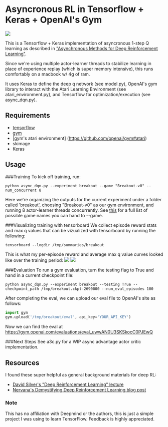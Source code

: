 # Asyncronous RL in Tensorflow + Keras + OpenAI's Gym

![](http://g.recordit.co/BeiqC9l70B.gif)

This is a Tensorflow + Keras implementation of asyncronous 1-step Q learning as described in ["Asynchronous Methods for Deep Reinforcement Learning"](http://arxiv.org/pdf/1602.01783v1.pdf).

Since we're using multiple actor-learner threads to stabilize learning in place of experience replay (which is super memory intensive), this runs comfortably on a macbook w/ 4g of ram.

It uses Keras to define the deep q network (see model.py), OpenAI's gym library to interact with the Atari Learning Environment (see atari_environment.py), and Tensorflow for optimization/execution (see async_dqn.py).

## Requirements
* [tensorflow](https://www.tensorflow.org/versions/r0.9/get_started/os_setup.html)
* [gym](https://github.com/openai/gym#installation)
* [gym's atari environment] (https://github.com/openai/gym#atari)
* skimage
* Keras

## Usage
###Training
To kick off training, run:
```
python async_dqn.py --experiment breakout --game "Breakout-v0" --num_concurrent 8
```
Here we're organizing the outputs for the current experiment under a folder called 'breakout', choosing "Breakout-v0" as our gym environment, and running 8 actor-learner threads concurrently. See [this](https://gym.openai.com/envs#atari) for a full list of possible game names you can hand to --game.

###Visualizing training with tensorboard
We collect episode reward stats and max q values that can be vizualized with tensorboard by running the following:
```
tensorboard --logdir /tmp/summaries/breakout
```
This is what my per-episode reward and average max q value curves looked like over the training period:
![](https://github.com/coreylynch/async-rl/blob/master/resources/episode_reward.png)
![](https://github.com/coreylynch/async-rl/blob/master/resources/max_q_value.png)

###Evaluation
To run a gym evaluation, turn the testing flag to True and hand in a current checkpoint file:
```
python async_dqn.py --experiment breakout --testing True --checkpoint_path /tmp/breakout.ckpt-2690000 --num_eval_episodes 100
```
After completing the eval, we can upload our eval file to OpenAI's site as follows:
```python
import gym
gym.upload('/tmp/breakout/eval', api_key='YOUR_API_KEY')
```
Now we can find the eval at https://gym.openai.com/evaluations/eval_uwwAN0U3SKSkocC0PJEwQ

###Next Steps
See a3c.py for a WIP async advantage actor critic implementation.

## Resources
I found these super helpful as general background materials for deep RL:

* [David Silver's "Deep Reinforcement Learning" lecture](http://videolectures.net/rldm2015_silver_reinforcement_learning/)
* [Nervana's Demystifying Deep Reinforcement Learning blog post](http://www.nervanasys.com/demystifying-deep-reinforcement-learning/)

### Note
This has no affiliation with Deepmind or the authors, this is just a simple project I was using to learn TensorFlow. Feedback is highly appreciated.
